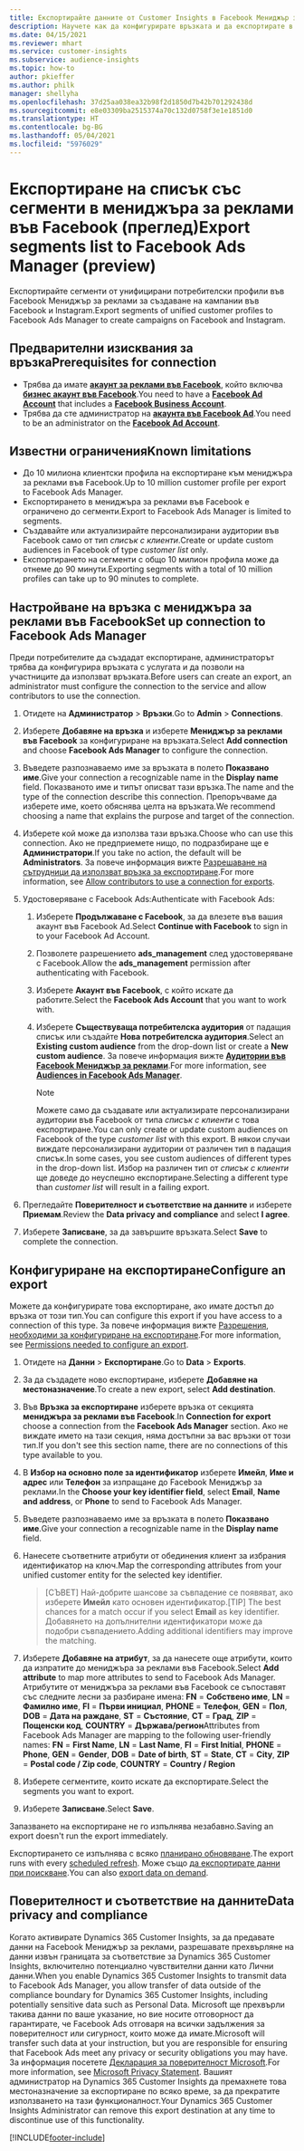 ```yaml
---
title: Експортирайте данните от Customer Insights в Facebook Мениджър за реклами
description: Научете как да конфигурирате връзката и да експортирате в мениджъра за реклами във Facebook.
ms.date: 04/15/2021
ms.reviewer: mhart
ms.service: customer-insights
ms.subservice: audience-insights
ms.topic: how-to
author: pkieffer
ms.author: philk
manager: shellyha
ms.openlocfilehash: 37d25aa038ea32b98f2d1850d7b42b701292438d
ms.sourcegitcommit: e8e03309ba2515374a70c132d0758f3e1e1851d0
ms.translationtype: HT
ms.contentlocale: bg-BG
ms.lasthandoff: 05/04/2021
ms.locfileid: "5976029"
---
```

# <a name="export-segments-list-to-facebook-ads-manager-preview"></a><span data-ttu-id="f098e-103">Експортиране на списък със сегменти в мениджъра за реклами във Facebook (преглед)</span><span class="sxs-lookup"><span data-stu-id="f098e-103">Export segments list to Facebook Ads Manager (preview)</span></span>

<span data-ttu-id="f098e-104">Експортирайте сегменти от унифицирани потребителски профили във Facebook Мениджър за реклами за създаване на кампании във Facebook и Instagram.</span><span class="sxs-lookup"><span data-stu-id="f098e-104">Export segments of unified customer profiles to Facebook Ads Manager to create campaigns on Facebook and Instagram.</span></span>

## <a name="prerequisites-for-connection"></a><span data-ttu-id="f098e-105">Предварителни изисквания за връзка</span><span class="sxs-lookup"><span data-stu-id="f098e-105">Prerequisites for connection</span></span>

- <span data-ttu-id="f098e-106">Трябва да имате [**акаунт за реклами във Facebook**](https://www.facebook.com/business/learn/lessons/step-by-step-ads-manager-account), който включва [**бизнес акаунт във Facebook**](https://business.facebook.com/).</span><span class="sxs-lookup"><span data-stu-id="f098e-106">You need to have a [**Facebook Ad Account**](https://www.facebook.com/business/learn/lessons/step-by-step-ads-manager-account) that includes a [**Facebook Business Account**](https://business.facebook.com/).</span></span>
- <span data-ttu-id="f098e-107">Трябва да сте администратор на [**акаунта във Facebook Ad**](https://www.facebook.com/business/learn/lessons/step-by-step-ads-manager-account).</span><span class="sxs-lookup"><span data-stu-id="f098e-107">You need to be an administrator on the [**Facebook Ad Account**](https://www.facebook.com/business/learn/lessons/step-by-step-ads-manager-account).</span></span>

## <a name="known-limitations"></a><span data-ttu-id="f098e-108">Известни ограничения</span><span class="sxs-lookup"><span data-stu-id="f098e-108">Known limitations</span></span>

- <span data-ttu-id="f098e-109">До 10 милиона клиентски профила на експортиране към мениджъра за реклами във Facebook.</span><span class="sxs-lookup"><span data-stu-id="f098e-109">Up to 10 million customer profile per export to Facebook Ads Manager.</span></span>
- <span data-ttu-id="f098e-110">Експортирането в мениджъра за реклами във Facebook е ограничено до сегменти.</span><span class="sxs-lookup"><span data-stu-id="f098e-110">Export to Facebook Ads Manager is limited to segments.</span></span>
- <span data-ttu-id="f098e-111">Създавайте или актуализирайте персонализирани аудитории във Facebook само от тип *списък с клиенти*.</span><span class="sxs-lookup"><span data-stu-id="f098e-111">Create or update custom audiences in Facebook of type *customer list* only.</span></span>
- <span data-ttu-id="f098e-112">Експортирането на сегменти с общо 10 милион профила може да отнеме до 90 минути.</span><span class="sxs-lookup"><span data-stu-id="f098e-112">Exporting segments with a total of 10 million profiles can take up to 90 minutes to complete.</span></span>

## <a name="set-up-connection-to-facebook-ads-manager"></a><span data-ttu-id="f098e-113">Настройване на връзка с мениджъра за реклами във Facebook</span><span class="sxs-lookup"><span data-stu-id="f098e-113">Set up connection to Facebook Ads Manager</span></span>

<span data-ttu-id="f098e-114">Преди потребителите да създадат експортиране, администраторът трябва да конфигурира връзката с услугата и да позволи на участниците да използват връзката.</span><span class="sxs-lookup"><span data-stu-id="f098e-114">Before users can create an export, an administrator must configure the connection to the service and allow contributors to use the connection.</span></span>

1. <span data-ttu-id="f098e-115">Отидете на **Администратор** > **Връзки**.</span><span class="sxs-lookup"><span data-stu-id="f098e-115">Go to **Admin** > **Connections**.</span></span>

1. <span data-ttu-id="f098e-116">Изберете **Добавяне на връзка** и изберете **Мениджър за реклами във Facebook** за конфигуриране на връзката.</span><span class="sxs-lookup"><span data-stu-id="f098e-116">Select **Add connection** and choose **Facebook Ads Manager** to configure the connection.</span></span>

1. <span data-ttu-id="f098e-117">Въведете разпознаваемо име за връзката в полето **Показвано име**.</span><span class="sxs-lookup"><span data-stu-id="f098e-117">Give your connection a recognizable name in the **Display name** field.</span></span> <span data-ttu-id="f098e-118">Показваното име и типът описват тази връзка.</span><span class="sxs-lookup"><span data-stu-id="f098e-118">The name and the type of the connection describe this connection.</span></span> <span data-ttu-id="f098e-119">Препоръчваме да изберете име, което обяснява целта на връзката.</span><span class="sxs-lookup"><span data-stu-id="f098e-119">We recommend choosing a name that explains the purpose and target of the connection.</span></span>

1. <span data-ttu-id="f098e-120">Изберете кой може да използва тази връзка.</span><span class="sxs-lookup"><span data-stu-id="f098e-120">Choose who can use this connection.</span></span> <span data-ttu-id="f098e-121">Ако не предприемете нищо, по подразбиране ще е **Администратори**.</span><span class="sxs-lookup"><span data-stu-id="f098e-121">If you take no action, the default will be **Administrators**.</span></span> <span data-ttu-id="f098e-122">За повече информация вижте [Разрешаване на сътрудници да използват връзка за експортиране](connections.md#allow-contributors-to-use-a-connection-for-exports).</span><span class="sxs-lookup"><span data-stu-id="f098e-122">For more information, see [Allow contributors to use a connection for exports](connections.md#allow-contributors-to-use-a-connection-for-exports).</span></span>

1. <span data-ttu-id="f098e-123">Удостоверяване с Facebook Ads:</span><span class="sxs-lookup"><span data-stu-id="f098e-123">Authenticate with Facebook Ads:</span></span> 

   1. <span data-ttu-id="f098e-124">Изберете **Продължаване с Facebook**, за да влезете във вашия акаунт във Facebook Ad.</span><span class="sxs-lookup"><span data-stu-id="f098e-124">Select **Continue with Facebook** to sign in to your Facebook Ad Account.</span></span>

   1. <span data-ttu-id="f098e-125">Позволете разрешението **ads_management** след удостоверяване с Facebook.</span><span class="sxs-lookup"><span data-stu-id="f098e-125">Allow the **ads_management** permission after authenticating with Facebook.</span></span>

   1. <span data-ttu-id="f098e-126">Изберете **Акаунт във Facebook**, с който искате да работите.</span><span class="sxs-lookup"><span data-stu-id="f098e-126">Select the **Facebook Ads Account** that you want to work with.</span></span>

   1. <span data-ttu-id="f098e-127">Изберете **Съществуваща потребителска аудитория** от падащия списък или създайте **Нова потребителска аудитория**.</span><span class="sxs-lookup"><span data-stu-id="f098e-127">Select an **Existing custom audience** from the drop-down list or create a **New custom audience**.</span></span> <span data-ttu-id="f098e-128">За повече информация вижте [**Аудитории във Facebook Мениджър за реклами**](https://www.facebook.com/business/help/744354708981227?id=2469097953376494).</span><span class="sxs-lookup"><span data-stu-id="f098e-128">For more information, see [**Audiences in Facebook Ads Manager**](https://www.facebook.com/business/help/744354708981227?id=2469097953376494).</span></span>
      > [!NOTE]
      > <span data-ttu-id="f098e-129">Можете само да създавате или актуализирате персонализирани аудитории във Facebook от типа *списък с клиенти* с това експортиране.</span><span class="sxs-lookup"><span data-stu-id="f098e-129">You can only create or update custom audiences on Facebook of the type *customer list* with this export.</span></span> <span data-ttu-id="f098e-130">В някои случаи виждате персонализирани аудитории от различен тип в падащия списък.</span><span class="sxs-lookup"><span data-stu-id="f098e-130">In some cases, you see custom audiences of different types in the drop-down list.</span></span> <span data-ttu-id="f098e-131">Избор на различен тип от *списък с клиенти* ще доведе до неуспешно експортиране.</span><span class="sxs-lookup"><span data-stu-id="f098e-131">Selecting a different type than *customer list* will result in a failing export.</span></span> 

1. <span data-ttu-id="f098e-132">Прегледайте **Поверителност и съответствие на данните** и изберете **Приемам**.</span><span class="sxs-lookup"><span data-stu-id="f098e-132">Review the **Data privacy and compliance** and select **I agree**.</span></span>

1. <span data-ttu-id="f098e-133">Изберете **Записване**, за да завършите връзката.</span><span class="sxs-lookup"><span data-stu-id="f098e-133">Select **Save** to complete the connection.</span></span>

## <a name="configure-an-export"></a><span data-ttu-id="f098e-134">Конфигуриране на експортиране</span><span class="sxs-lookup"><span data-stu-id="f098e-134">Configure an export</span></span>

<span data-ttu-id="f098e-135">Можете да конфигурирате това експортиране, ако имате достъп до връзка от този тип.</span><span class="sxs-lookup"><span data-stu-id="f098e-135">You can configure this export if you have access to a connection of this type.</span></span> <span data-ttu-id="f098e-136">За повече информация вижте [Разрешения, необходими за конфигуриране на експортиране](export-destinations.md#set-up-a-new-export).</span><span class="sxs-lookup"><span data-stu-id="f098e-136">For more information, see [Permissions needed to configure an export](export-destinations.md#set-up-a-new-export).</span></span>

1. <span data-ttu-id="f098e-137">Отидете на **Данни** > **Експортиране**.</span><span class="sxs-lookup"><span data-stu-id="f098e-137">Go to **Data** > **Exports**.</span></span>

1. <span data-ttu-id="f098e-138">За да създадете ново експортиране, изберете **Добавяне на местоназначение**.</span><span class="sxs-lookup"><span data-stu-id="f098e-138">To create a new export, select **Add destination**.</span></span> 

1. <span data-ttu-id="f098e-139">Във **Връзка за експортиране** изберете връзка от секцията **мениджъра за реклами във Facebook**.</span><span class="sxs-lookup"><span data-stu-id="f098e-139">In **Connection for export** choose a connection from the **Facebook Ads Manager** section.</span></span> <span data-ttu-id="f098e-140">Ако не виждате името на тази секция, няма достъпни за вас връзки от този тип.</span><span class="sxs-lookup"><span data-stu-id="f098e-140">If you don't see this section name, there are no connections of this type available to you.</span></span>

1. <span data-ttu-id="f098e-141">В **Избор на основно поле за идентификатор** изберете **Имейл**, **Име и адрес** или **Телефон** за изпращане до Facebook Мениджър за реклами.</span><span class="sxs-lookup"><span data-stu-id="f098e-141">In the **Choose your key identifier field**, select **Email**, **Name and address**, or **Phone** to send to Facebook Ads Manager.</span></span> 

1. <span data-ttu-id="f098e-142">Въведете разпознаваемо име за връзката в полето **Показвано име**.</span><span class="sxs-lookup"><span data-stu-id="f098e-142">Give your connection a recognizable name in the **Display name** field.</span></span>

1. <span data-ttu-id="f098e-143">Нанесете съответните атрибути от обединения клиент за избрания идентификатор на ключ.</span><span class="sxs-lookup"><span data-stu-id="f098e-143">Map the corresponding attributes from your unified customer entity for the selected key identifier.</span></span>
   > <span data-ttu-id="f098e-144">[СЪВЕТ] Най-добрите шансове за съвпадение се появяват, ако изберете **Имейл** като основен идентификатор.</span><span class="sxs-lookup"><span data-stu-id="f098e-144">[TIP] The best chances for a match occur if you select **Email** as key identifier.</span></span> <span data-ttu-id="f098e-145">Добавянето на допълнителни идентификатори може да подобри съвпадението.</span><span class="sxs-lookup"><span data-stu-id="f098e-145">Adding additional identifiers may improve the matching.</span></span>

1. <span data-ttu-id="f098e-146">Изберете **Добавяне на атрибут**, за да нанесете още атрибути, които да изпратите до мениджъра за реклами във Facebook.</span><span class="sxs-lookup"><span data-stu-id="f098e-146">Select **Add attribute** to map more attributes to send to Facebook Ads Manager.</span></span> <span data-ttu-id="f098e-147">Атрибутите от мениджъра за реклами във Facebook се съпоставят със следните лесни за разбиране имена: **FN** = **Собствено име**, **LN** = **Фамилно име**, **FI** = **Първи инициал**, **PHONE** = **Телефон**, **GEN** = **Пол**, **DOB** = **Дата на раждане**, **ST** = **Състояние**, **CT** = **Град**, **ZIP** = **Пощенски код**, **COUNTRY** = **Държава/регион**</span><span class="sxs-lookup"><span data-stu-id="f098e-147">Attributes from Facebook Ads Manager are mapping to the following user-friendly names: **FN** = **First Name**, **LN** = **Last Name**, **FI** = **First Initial**, **PHONE** = **Phone**, **GEN** = **Gender**, **DOB** = **Date of birth**, **ST** = **State**, **CT** = **City**, **ZIP** = **Postal code / Zip code**, **COUNTRY** = **Country / Region**</span></span>

1. <span data-ttu-id="f098e-148">Изберете сегментите, които искате да експортирате.</span><span class="sxs-lookup"><span data-stu-id="f098e-148">Select the segments you want to export.</span></span>

1. <span data-ttu-id="f098e-149">Изберете **Записване**.</span><span class="sxs-lookup"><span data-stu-id="f098e-149">Select **Save**.</span></span>

<span data-ttu-id="f098e-150">Запазването на експортиране не го изпълнява незабавно.</span><span class="sxs-lookup"><span data-stu-id="f098e-150">Saving an export doesn't run the export immediately.</span></span>

<span data-ttu-id="f098e-151">Експортирането се изпълнява с всяко [планирано обновяване](system.md#schedule-tab).</span><span class="sxs-lookup"><span data-stu-id="f098e-151">The export runs with every [scheduled refresh](system.md#schedule-tab).</span></span> <span data-ttu-id="f098e-152">Може също [да експортирате данни при поискване](export-destinations.md#run-exports-on-demand).</span><span class="sxs-lookup"><span data-stu-id="f098e-152">You can also [export data on demand](export-destinations.md#run-exports-on-demand).</span></span> 

## <a name="data-privacy-and-compliance"></a><span data-ttu-id="f098e-153">Поверителност и съответствие на данните</span><span class="sxs-lookup"><span data-stu-id="f098e-153">Data privacy and compliance</span></span>

<span data-ttu-id="f098e-154">Когато активирате Dynamics 365 Customer Insights, за да предавате данни на Facebook Мениджър за реклами, разрешавате прехвърляне на данни извън границата за съответствие за Dynamics 365 Customer Insights, включително потенциално чувствителни данни като Лични данни.</span><span class="sxs-lookup"><span data-stu-id="f098e-154">When you enable Dynamics 365 Customer Insights to transmit data to Facebook Ads Manager, you allow transfer of data outside of the compliance boundary for Dynamics 365 Customer Insights, including potentially sensitive data such as Personal Data.</span></span> <span data-ttu-id="f098e-155">Microsoft ще прехвърли такива данни по ваше указание, но вие носите отговорност да гарантирате, че Facebook Ads отговаря на всички задължения за поверителност или сигурност, които може да имате.</span><span class="sxs-lookup"><span data-stu-id="f098e-155">Microsoft will transfer such data at your instruction, but you are responsible for ensuring that Facebook Ads meet any privacy or security obligations you may have.</span></span> <span data-ttu-id="f098e-156">За информация посетете [Декларация за поверителност Microsoft](https://go.microsoft.com/fwlink/?linkid=396732).</span><span class="sxs-lookup"><span data-stu-id="f098e-156">For more information, see [Microsoft Privacy Statement](https://go.microsoft.com/fwlink/?linkid=396732).</span></span>
<span data-ttu-id="f098e-157">Вашият администратор на Dynamics 365 Customer Insights да премахнете това местоназначение за експортиране по всяко време, за да прекратите използването на тази функционалност.</span><span class="sxs-lookup"><span data-stu-id="f098e-157">Your Dynamics 365 Customer Insights Administrator can remove this export destination at any time to discontinue use of this functionality.</span></span>


[!INCLUDE[footer-include](../includes/footer-banner.md)]
